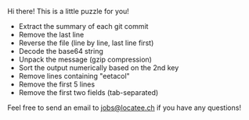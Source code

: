 Hi there! This is a little puzzle for you!

- Extract the summary of each git commit
- Remove the last line
- Reverse the file (line by line, last line first)
- Decode the base64 string
- Unpack the message (gzip compression)
- Sort the output numerically based on the 2nd key
- Remove lines containing "eetacol"
- Remove the first 5 lines
- Remove the first two fields (tab-separated)

Feel free to send an email to jobs@locatee.ch if you have any questions!

